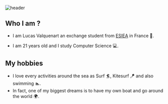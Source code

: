 ![header](https://capsule-render.vercel.app/api?type=waving&color=auto&height=200&section=header&text=Lucas%20Valquenart&fontSize=32)

## Who I am ?
* I am Lucas Valquenart an exchange student from [ESIEA](https://www.esiea.fr/en/) in France :croissant:.

* I am 21 years old and I study Computer Science :computer:.

## My hobbies
* I love every activities around the sea as Surf :surfer:, Kitesurf :kite: and also swimming :swimmer:.
* In fact, one of my biggest dreams is to have my own boat and go around the world :earth_africa:.
